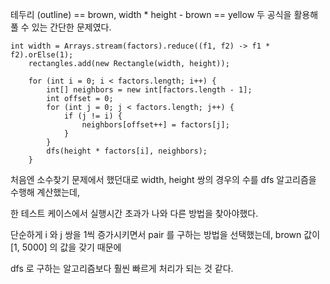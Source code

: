 테두리 (outline) == brown, width * height - brown == yellow 두 공식을 활용해 풀 수 있는 간단한 문제였다.

    int width = Arrays.stream(factors).reduce((f1, f2) -> f1 * f2).orElse(1);
        rectangles.add(new Rectangle(width, height));

        for (int i = 0; i < factors.length; i++) {
            int[] neighbors = new int[factors.length - 1];
            int offset = 0;
            for (int j = 0; j < factors.length; j++) {
                if (j != i) {
                    neighbors[offset++] = factors[j];
                }
            }
            dfs(height * factors[i], neighbors);
        }
처음엔 소수찾기 문제에서 했던대로 width, height 쌍의 경우의 수를 dfs 알고리즘을 수행해 계산했는데,

한 테스트 케이스에서 실행시간 초과가 나와 다른 방법을 찾아야했다.

단순하게 i 와 j 쌍을 1씩 증가시키면서 pair 를 구하는 방법을 선택했는데, brown 값이 [1, 5000] 의 값을 갖기 때문에

dfs 로 구하는 알고리즘보다 훨씬 빠르게 처리가 되는 것 같다.